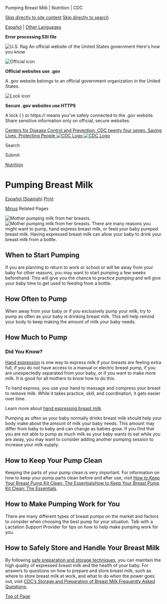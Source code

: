 





















Pumping Breast Milk \| Nutrition \| CDC
 










 






 











 




[Skip directly to site content](#content)
[Skip directly to search](#headerSearch)


[Español](/spanish/) \| 
[Other Languages](https://wwwn.cdc.gov/pubs/other-languages/)

**Error processing SSI file**  



![U.S. flag](/TemplatePackage/4.0/assets/imgs/uswds/us_flag_small.png)
An official website of the United States government Here's how you know 



![Official icon](/TemplatePackage/4.0/assets/imgs/uswds/icon-dot-gov.svg)



**Official websites use .gov**


A .gov website belongs to an official government organization in the United States.







![Lock icon](/TemplatePackage/4.0/assets/imgs/uswds/icon-https.svg)



**Secure .gov websites use HTTPS**


A lock (  ) or https:// means you've safely connected to the .gov website. Share sensitive information only on official, secure websites.








 



[Centers for Disease Control and Prevention. CDC twenty four seven. Saving Lives, Protecting People
![CDC Logo](/TemplatePackage/4.0/assets/imgs/logo/logo-notext.svg)
![CDC Logo](/TemplatePackage/4.0/assets/imgs/logo/logo-notext.svg)](https://www.cdc.gov/)





Search









Submit

















 [Nutrition](/nutrition/php/about/index.html)









 











Pumping Breast Milk
===================

 
[Español (Spanish)](/nutrition/infantandtoddlernutrition/breastfeeding/extraccion-de-leche-materna.html) [Print](#print)



[Minus](#collapse_27836663580d729da)
Related Pages




![Mother pumping milk from her breasts.](/nutrition/infantandtoddlernutrition/images/pumping-breast-milk.jpg?_=59397 "pumping-breast-milk")
![Mother pumping milk from her breasts.](/nutrition/infantandtoddlernutrition/images/pumping-breast-milk.jpg?_=59397 "pumping-breast-milk")
There are many reasons you might want to pump, hand express breast milk, or feed your baby pumped breast milk. Having expressed breast milk can allow your baby to drink your breast milk from a bottle.


When to Start Pumping
---------------------


If you are planning to return to work or school or will be away from your baby for other reasons, you may want to start pumping a few weeks beforehand. This will give you the chance to practice pumping and will give your baby time to get used to feeding from a bottle.


How Often to Pump
-----------------


When away from your baby or if you exclusively pump your milk, try to pump as often as your baby is drinking breast milk. This will help remind your body to keep making the amount of milk your baby needs.


How Much to Pump
----------------


### Did You Know?

[Hand expression](/nutrition/emergencies-infant-feeding/hand-expression.html) is one way to express milk if your breasts are feeling extra full, if you do not have access to a manual or electric breast pump, if you are unexpectedly separated from your baby, or if you want to make more milk. It is good for all mothers to know how to do this.


To hand express, you use your hand to massage and compress your breast to remove milk. While it takes practice, skill, and coordination, it gets easier over time.


Learn more about [hand expressing breast milk](/nutrition/emergencies-infant-feeding/hand-expression.html).



Pumping as often as your baby normally drinks breast milk should help your body make about the amount of milk your baby needs. This amount may differ from baby to baby and can change as babies grow. If you find that you are not able to pump as much milk as your baby wants to eat while you are away, you may want to consider adding another pumping session to increase your milk supply.


How to Keep Your Pump Clean
---------------------------


Keeping the parts of your pump clean is very important. For information on how to keep your pump parts clean before and after use, visit [How to Keep Your Breast Pump Kit Clean: The Essentials](/healthywater/hygiene/healthychildcare/infantfeeding/breastpump.html)[How to Keep Your Breast Pump Kit Clean: The Essentials](/healthywater/hygiene/healthychildcare/infantfeeding/breastpump.html).


How to Make Pumping Work for You
--------------------------------


There are many different types of breast pumps on the market and factors to consider when choosing the best pump for your situation. Talk with a Lactation Support Provider for tips on how to help make pumping work for you.


How to Safely Store and Handle Your Breast Milk
-----------------------------------------------


By following [safe preparation and storage techniques](/breastfeeding/breast-milk-preparation-and-storage/handling-breastmilk.html), you can maintain the high quality of expressed breast milk and the health of your baby. For answers to questions on how to prepare and store breast milk, such as where to store breast milk at work, and what to do when the power goes out, visit [CDC’s Storage and Preparation of Breast Milk Frequently Asked Questions](/breastfeeding/php/guidelines-recommendations/faqs.html).  



[Top of Page](#)




































































